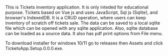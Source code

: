 This is Tickets inventory application.
It is only inteded for educational purpose.
Tickets based on Vue js and uses JavaScript, Sql js (Sqlite), and browser's IndexedDB.
It is a CRUD operation, where users can keep inventory of scratch off tickets sale.
The data can be saved to a local sqlite file which can be opened with any sqlite application.
Also, sqlite database can be loaded as a source data.
It also has pdf print options from File menu.

To download installer for windows 10/11 go to releases then Assets and click TicketsApp.Setup.0.0.0.exe.

